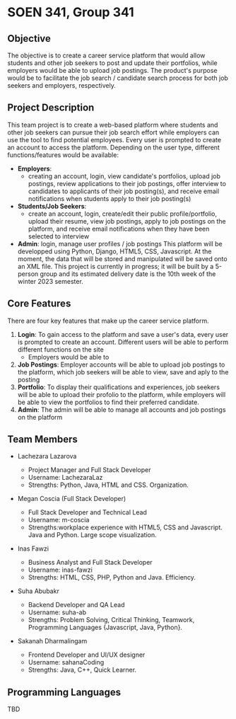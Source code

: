 # SOEN 341, Group 341

## Objective
The objective is to create a career service platform that would allow students and other job seekers to post and update their portfolios, while employers would be able to upload job postings. The product's purpose would be to facilitate the job search / candidate search process for both job seekers and employers, respectively. 

## Project Description
This team project is to create a web-based platform where students and other job seekers can pursue their job search effort while employers can use the tool to find potential employees. Every user is prompted to create an account to access the platform. Depending on the user type, different functions/features would be available:
- **Employers**:
  - creating an account, login, view candidate's portfolios, upload job postings, review applications to their job postings, offer interview to candidates to applicants of their job posting(s), and receive email notifications when students apply to their job posting(s)
- **Students/Job Seekers**:
  - create an account, login, create/edit their public profile/portfolio, upload their resume, view job postings, apply to job postings on the platform, and receive email notifications when they have been selected to interview
- **Admin**: login, manage user profiles / job postings
This platform will be developped using Python, Django, HTML5, CSS, Javascript. At the moment, the data that will be stored and manipulated will be saved onto an XML file. This project is currently in progress; it will be built by a 5-person group and its estimated delivery date is the 10th week of the winter 2023 semester. 

## Core Features
There are four key features that make up the career service platform.
1. **Login**: To gain access to the platform and save a user's data, every user is prompted to create an account. Different users will be able to perform different functions on the site
   - Employers would be able to 
2. **Job Postings**: Employer accounts will be able to upload job postings to the platform, which job seekers will be able to view, save and aply to the posting
3. **Portfolio**: To display their qualifications and experiences, job seekers will be able to upload their profolio to the platform, while employers will be able to view the portfolios to find their preferred candidate.
4. **Admin**: The admin will be able to manage all accounts and job postings on the platform

## Team Members
- Lachezara Lazarova 
  - Project Manager and Full Stack Developer
  - Username: LachezaraLaz
  - Strengths: Python, Java, HTML and CSS. Organization.

- Megan Coscia (Full Stack Developer)
  - Full Stack Developer and Technical Lead
  - Username: m-coscia
  - Strengths:workplace experience with HTML5, CSS and Javascript. Java and Python. Large scope visualization.

- Inas Fawzi 
  - Business Analyst and Full Stack Developer
  - Username: inas-fawzi
  - Strengths: HTML, CSS, PHP, Python and Java. Efficiency.

- Suha Abubakr 
  - Backend Developer and QA Lead
  - Username: suha-ab
  - Strengths: Problem Solving, Critical Thinking, Teamwork, Programming Languages {Javascript, Java, Python}.

- Sakanah Dharmalingam 
  - Frontend Developer and UI/UX designer
  - Username: sahanaCoding
  - Strengths: Java, C++, Quick Learner.

## Programming Languages
TBD
